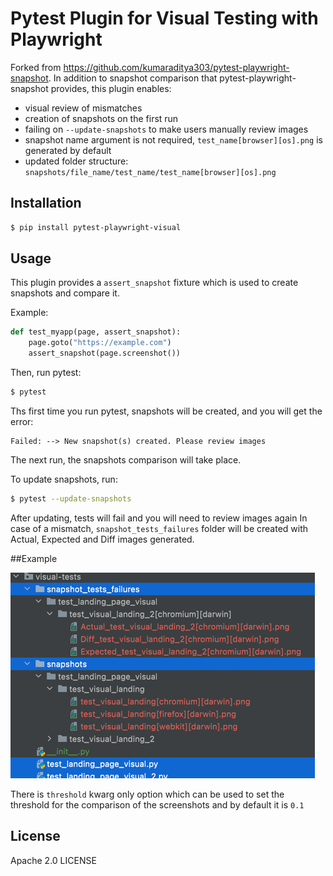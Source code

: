# Pytest Plugin for Visual Testing with Playwright

Forked from https://github.com/kumaraditya303/pytest-playwright-snapshot.
In addition to snapshot comparison that pytest-playwright-snapshot provides, this plugin enables:
- visual review of mismatches
- creation of snapshots on the first run
- failing on `--update-snapshots` to make users manually review images
- snapshot name argument is not required, `test_name[browser][os].png` is generated by default
- updated folder structure: `snapshots/file_name/test_name/test_name[browser][os].png`

## Installation

```bash
$ pip install pytest-playwright-visual
```

## Usage

This plugin provides a `assert_snapshot` fixture which is used to create snapshots and compare it.

Example:

```python
def test_myapp(page, assert_snapshot):
    page.goto("https://example.com")
    assert_snapshot(page.screenshot())
```
Then, run pytest:
```bash
$ pytest
```
Ths first time you run pytest, snapshots will be created, and you will get the error:

```console
Failed: --> New snapshot(s) created. Please review images
```

The next run, the snapshots comparison will take place. 

To update snapshots, run:

```bash
$ pytest --update-snapshots
```

After updating, tests will fail and you will need to review images again
In case of a mismatch, `snapshot_tests_failures` folder will be created with Actual, Expected and Diff images generated.

##Example

![img.png](img.png)

There is `threshold` kwarg only option which can be used to set the threshold for the comparison of the screenshots and by default it is `0.1`

## License

Apache 2.0 LICENSE
